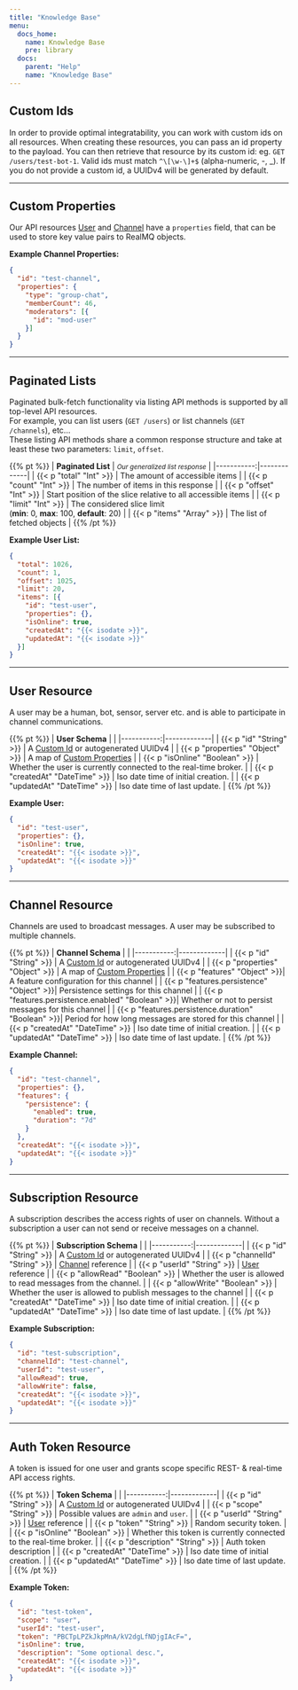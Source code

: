 ```yaml
---
title: "Knowledge Base"
menu:
  docs_home:
    name: Knowledge Base
    pre: library
  docs:
    parent: "Help"
    name: "Knowledge Base"
---
```


## Custom Ids

In order to provide optimal integratability, you can work with custom ids on all resources. When
creating these resources, you can pass an id property to the payload. You can then retrieve that
resource by its custom id: eg. `GET /users/test-bot-1`. Valid ids must match `^\[\w-\]+$`
(alpha-numeric, -, _). If you do not provide a custom id, a UUIDv4 will be generated by default.

---

## Custom Properties

Our API resources [User](#user-resource) and [Channel](#channel-resource) have a `properties` field, that can be used
to store key value pairs to RealMQ objects.

**Example Channel Properties:**
```json
{
  "id": "test-channel",
  "properties": {
    "type": "group-chat",
    "memberCount": 46,
    "moderators": [{
      "id": "mod-user"
    }]
  }
}
```

---

## Paginated Lists

Paginated bulk-fetch functionality via listing API methods is supported by all top-level API resources.<br>
For example, you can list users (`GET /users`) or list channels (`GET /channels`), etc...<br>
These listing API methods share a common response structure and take at least these two parameters: `limit`, `offset`.<br>

{{% pt %}}
| **Paginated List** | _<small>Our generalized list response</small>_ |
|-----------:|-------------|
| {{< p "total" "Int" >}} | The amount of accessible items |
| {{< p "count" "Int" >}} | The number of items in this response |
| {{< p "offset" "Int" >}} | Start position of the slice relative to all accessible items |
| {{< p "limit" "Int" >}} | The considered slice limit<br>(**min**: 0, **max**: 100, **default**: 20) |
| {{< p "items" "Array" >}} | The list of fetched objects |
{{% /pt %}}

**Example User List:**
```json
{
  "total": 1026,
  "count": 1,
  "offset": 1025,
  "limit": 20,
  "items": [{
    "id": "test-user",
    "properties": {},
    "isOnline": true,
    "createdAt": "{{< isodate >}}",
    "updatedAt": "{{< isodate >}}"
  }]
}
```

---

## User Resource

A user may be a human, bot, sensor, server etc. and is able to participate in channel communications.

{{% pt %}}
| **User Schema** | _<small></small>_ |
|-----------:|-------------|
| {{< p "id" "String" >}} | A [Custom Id](#custom-ids) or autogenerated UUIDv4 |
| {{< p "properties" "Object" >}} | A map of [Custom Properties](#custom-properties) |
| {{< p "isOnline" "Boolean" >}} | Whether the user is currently connected to the real-time broker. |
| {{< p "createdAt" "DateTime" >}} | Iso date time of initial creation. |
| {{< p "updatedAt" "DateTime" >}} | Iso date time of last update. |
{{% /pt %}}

**Example User:**
```json
{
  "id": "test-user",
  "properties": {},
  "isOnline": true,
  "createdAt": "{{< isodate >}}",
  "updatedAt": "{{< isodate >}}"
}
```

---

## Channel Resource

Channels are used to broadcast messages. A user may be subscribed to multiple channels.

{{% pt %}}
| **Channel Schema** | _<small></small>_ |
|-----------:|-------------|
| {{< p "id" "String" >}} | A [Custom Id](#custom-ids) or autogenerated UUIDv4 |
| {{< p "properties" "Object" >}} | A map of [Custom Properties](#custom-properties) |
| {{< p "features" "Object" >}}| A feature configuration for this channel |
| {{< p "features.persistence" "Object" >}}| Persistence settings for this channel |
| {{< p "features.persistence.enabled" "Boolean" >}}| Whether or not to persist messages for this channel |
| {{< p "features.persistence.duration" "Boolean" >}}| Period for how long messages are stored for this channel |
| {{< p "createdAt" "DateTime" >}} | Iso date time of initial creation. |
| {{< p "updatedAt" "DateTime" >}} | Iso date time of last update. |
{{% /pt %}}

**Example Channel:**
```json
{
  "id": "test-channel",
  "properties": {},
  "features": {
    "persistence": {
      "enabled": true,
      "duration": "7d"
    }
  },
  "createdAt": "{{< isodate >}}",
  "updatedAt": "{{< isodate >}}"
}
```

---

## Subscription Resource

A subscription describes the access rights of user on channels. Without a subscription a user can
not send or receive messages on a channel.

{{% pt %}}
| **Subscription Schema** | _<small></small>_ |
|-----------:|-------------|
| {{< p "id" "String" >}} | A [Custom Id](#custom-ids) or autogenerated UUIDv4 |
| {{< p "channelId" "String" >}} | [Channel](#channel-resource) reference |
| {{< p "userId" "String" >}} | [User](#user-resource) reference |
| {{< p "allowRead" "Boolean" >}} | Whether the user is allowed to read messages from the channel. |
| {{< p "allowWrite" "Boolean" >}} | Whether the user is allowed to publish messages to the channel |
| {{< p "createdAt" "DateTime" >}} | Iso date time of initial creation. |
| {{< p "updatedAt" "DateTime" >}} | Iso date time of last update. |
{{% /pt %}}

**Example Subscription:**
```json
{
  "id": "test-subscription",
  "channelId": "test-channel",
  "userId": "test-user",
  "allowRead": true,
  "allowWrite": false,
  "createdAt": "{{< isodate >}}",
  "updatedAt": "{{< isodate >}}"
}
```

---

## Auth Token Resource

A token is issued for one user and grants scope specific REST- & real-time API access rights.

{{% pt %}}
| **Token Schema** | _<small></small>_ |
|-----------:|-------------|
| {{< p "id" "String" >}} | A [Custom Id](#custom-ids) or autogenerated UUIDv4 |
| {{< p "scope" "String" >}} | Possible values are `admin` and `user`. |
| {{< p "userId" "String" >}} | [User](#user-resource) reference |
| {{< p "token" "String" >}} | Random security token. |
| {{< p "isOnline" "Boolean" >}} | Whether this token is currently connected to the real-time broker. |
| {{< p "description" "String" >}} | Auth token description |
| {{< p "createdAt" "DateTime" >}} | Iso date time of initial creation. |
| {{< p "updatedAt" "DateTime" >}} | Iso date time of last update. |
{{% /pt %}}

**Example Token:**
```json
{
  "id": "test-token",
  "scope": "user",
  "userId": "test-user",
  "token": "PBCTpLPZkJkpMnA/kV2dgLfNDjgIAcF=",
  "isOnline": true,
  "description": "Some optional desc.",
  "createdAt": "{{< isodate >}}",
  "updatedAt": "{{< isodate >}}"
}
```
